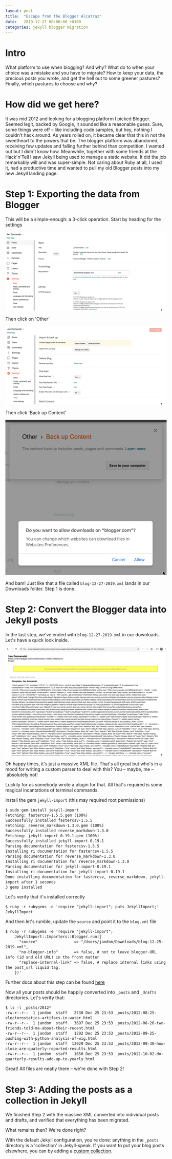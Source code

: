 ```yaml
---
layout: post
title:  "Escape from the Blogger Alcatraz"
date:   2019-12-27 00:00:00 +0100
categories: jekyll blogger migration
---
```


# Intro

What platform to use when blogging? And why?
What do to when your choice was a mistake and you have to migrate?
How to keep your data, the precious posts you wrote, and get the hell out to some greener pastures?
Finally, which pastures to choose and why?

# How did we get here?

It was mid 2012 and looking for a blogging platform I picked Blogger.
Seemed legit, backed by Google, it sounded like a reasonable guess.
Sure, some things were off – like including code samples, but hey, nothing I couldn't hack around.
As years rolled on, it became clear that this in not the sweetheart to the powers that be.
The blogger platform was abandoned, receiving few updates and falling further behind than competition.
I wanted out but I didn't know how.
Meanwhile, together with some friends at the Hack'n'Tell I saw Jekyll being used to manage a static website.
It did the job remarkably will and was super-simple.
Not caring about Ruby at all, I used it, had a productive time and wanted to pull my old Blogger posts into my new Jekyll landing page.

# Step 1: Exporting the data from Blogger

This will be a simple-enough: a 3-click operation. Start by heading for the settings

![Navigate to settings](/docs/images/posts/2019-12-27-escape-from-the-blogger-alcatraz/blogger-settings-basic.png)

Then click on 'Other'

![Navigate to 'other' settings](/docs/images/posts/2019-12-27-escape-from-the-blogger-alcatraz/blogger-settings-other.png)

Then click 'Back up Content'

![Click on the backup button, and confirm in the backup modal](/docs/images/posts/2019-12-27-escape-from-the-blogger-alcatraz/blogger-backup-modal.png)

And bam! Just like that a file called `blog-12-27-2019.xml` lands in our Downloads folder. Step 1 is done.

# Step 2: Convert the Blogger data into Jekyll posts

In the last step, we've ended with `blog-12-27-2019.xml` in our downloads. Let's have a quick look inside.

![Example contents of the backup file](/docs/images/posts/2019-12-27-escape-from-the-blogger-alcatraz/blogger-backup-xml.png)

Oh happy times, it's just a massive XML file.
That's all great but who's in a mood for writing a custom parser to deal with this?
You – maybe, me – absolutely not!

Luckily for us somebody wrote a plugin for that.
All that's required is some magical incantations of terminal commands.

Install the gem `jekyll-import` (this may required root permissions)

```
$ sudo gem install jekyll-import
Fetching: fastercsv-1.5.5.gem (100%)
Successfully installed fastercsv-1.5.5
Fetching: reverse_markdown-1.3.0.gem (100%)
Successfully installed reverse_markdown-1.3.0
Fetching: jekyll-import-0.19.1.gem (100%)
Successfully installed jekyll-import-0.19.1
Parsing documentation for fastercsv-1.5.5
Installing ri documentation for fastercsv-1.5.5
Parsing documentation for reverse_markdown-1.3.0
Installing ri documentation for reverse_markdown-1.3.0
Parsing documentation for jekyll-import-0.19.1
Installing ri documentation for jekyll-import-0.19.1
Done installing documentation for fastercsv, reverse_markdown, jekyll-import after 1 seconds
3 gems installed
```

Let's verify that it's installed correctly

```
$ ruby -r rubygems -e 'require "jekyll-import"; puts JekyllImport;'
JekyllImport
```

And then let's rumble, update the `source` and point it to the `blog.xml` file

```
$ ruby -r rubygems -e 'require "jekyll-import";
    JekyllImport::Importers::Blogger.run({
      "source"                => "/Users/jandom/Downloads/blog-12-25-2019.xml",
      "no-blogger-info"       => false, # not to leave blogger-URL info (id and old URL) in the front matter
      "replace-internal-link" => false, # replace internal links using the post_url liquid tag.
    })'
```

Further docs about this step can be found [here](https://import.jekyllrb.com/docs/blogger/)

Now all your posts should be happily converted into `_posts` and `_drafts` directories. Let's verify that:

```
$ ls -l _posts/2012*
-rw-r--r--  1 jandom  staff   2730 Dec 25 23:53 _posts/2012-08-25-electorostatics-artifacs-in-water.html
-rw-r--r--  1 jandom  staff   3697 Dec 25 23:53 _posts/2012-08-26-two-friends-told-me-about-their-recent.html
-rw-r--r--  1 jandom  staff   1292 Dec 25 23:53 _posts/2012-09-25-pushing-with-python-analysis-of-wig.html
-rw-r--r--  1 jandom  staff  13929 Dec 25 23:53 _posts/2012-09-30-how-close-are-quaterly-reported-results.html
-rw-r--r--  1 jandom  staff   1650 Dec 25 23:53 _posts/2012-10-02-do-quarterly-results-add-up-to-yearly.html
```

Great! All files are neatly there – we're done with Step 2!

# Step 3: Adding the posts as a collection in Jekyll

We finished Step 2 with the massive XML converted into individual posts and drafts, and verified that everything has been migrated.

What remains then? We're done right?

With the default Jekyll configuration, you're done: anything in the `_posts` directory is a 'collection' in Jekyll-speak.
If you want to put your blog posts elsewhere, you can by adding a [custom collection](https://jekyllrb.com/docs/collections/).
